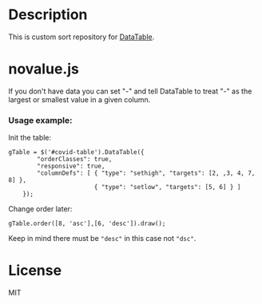 # Description

This is custom sort repository for [DataTable](https://datatables.net/).

# novalue.js

If you don't have data you can set "-" and tell DataTable to treat "-" 
as the largest or smallest value in a given column. 

### Usage example: 

Init the table:

```
gTable = $('#covid-table').DataTable({
        "orderClasses": true,
        "responsive": true,
        "columnDefs": [ { "type": "sethigh", "targets": [2, ,3, 4, 7, 8] }, 
                        { "type": "setlow", "targets": [5, 6] } ]
    });
```
Change order later:

```
gTable.order([8, 'asc'],[6, 'desc']).draw();
```
Keep in mind there must be `"desc"` in this case not `"dsc"`.

# License

MIT
